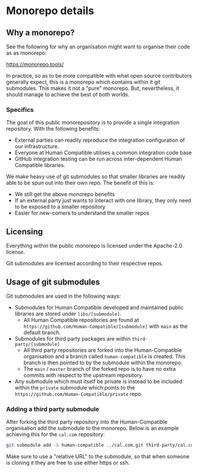 # Monorepo details

## Why a monorepo?

See the following for why an organisation might want to organise their code as
as monorepo:

https://monorepo.tools/

In practice, so as to be more compatible with what open source contributors
generally expect, this is a monorepo which contains within it git submodules.
This makes it not a "pure" monorepo. But, nevertheless, it should manage to
achieve the best of both worlds.

### Specifics

The goal of this public monorepository is to provide a single integration
repository. With the following benefits:

- External parties can readily reproduce the integration configuration of our
  infrastructure.
- Everyone at Human Compatible utilises a common integration code base
- GitHub integration testing can be run across inter-dependent Human Compatible
  libraries.

We make heavy use of git submodules so that smaller libraries are readily able
to be spun out into their own repo. The benefit of this is:

- We still get the above monorepo benefits
- If an external party just wants to interact with one library, they only need
  to be exposed to a smaller repository
- Easier for new-comers to understand the smaller repos

## Licensing

Everything within the public monorepo is licensed under the Apache-2.0 license.

Git submodules are licensed according to their respective repos.

## Usage of git submodules

Git submodules are used in the following ways:

- Submodules for Human Compatible developed and maintained public libraries are
  stored under `libs/[submodule]`.
  - All Human Compatible repositories are found at
    `https://github.com/Human-Compatible/[submodule]` with `main` as the
    default branch.
- Submodules for third party packages are within `third-party/[submodule]`
  - All third party repositories are forked into the Human-Compatible
    organisation and a branch called `human-compatible` is created. This
    branch is then pointed to by the submodule within the monorepo.
  - The `main` / `master` branch of the forked repo is to have no extra
    commits with respect to the upstream repository.
- Any submodule which must itself be private is instead to be included within
  the `private` submodule which points to the
  `https://github.com/Human-Compatible/private` repo.

### Adding a third party submodule

After forking the third party repository into the Human-Compatible organisation
add the submodule to the monorepo. Below is an example achieving this for the
`cal.com` repository:

```bash
git submodule add -b human-compatible ../cal.com.git third-party/cal.com
```

Make sure to use a "relative URL" to the submodule, so that when someone is
cloning it they are free to use either https or ssh.
